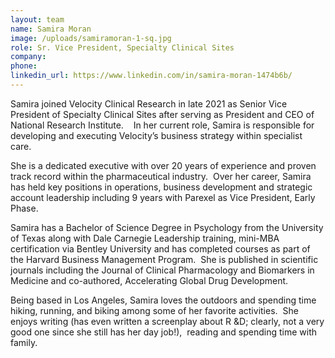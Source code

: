 ```yaml
---
layout: team
name: Samira Moran
image: /uploads/samiramoran-1-sq.jpg
role: Sr. Vice President, Specialty Clinical Sites
company:
phone:
linkedin_url: https://www.linkedin.com/in/samira-moran-1474b6b/
---
```

Samira joined Velocity Clinical Research in late 2021 as Senior Vice President of Specialty Clinical Sites after serving as President and CEO of National Research Institute. &nbsp;&nbsp; In her current role, Samira is responsible for developing and executing Velocity’s business strategy within specialist care.

She is a dedicated executive with over 20 years of experience and proven track record within the pharmaceutical industry.&nbsp; Over her career, Samira has held key positions in operations, business development and strategic account leadership including 9 years with Parexel as Vice President, Early Phase.

Samira has a Bachelor of Science Degree in Psychology from the University of Texas along with Dale Carnegie Leadership training, mini-MBA certification via Bentley University and has completed courses as part of the Harvard Business Management Program. &nbsp;She is published in scientific journals including the Journal of Clinical Pharmacology and Biomarkers in Medicine and co-authored, Accelerating Global Drug Development.&nbsp;

Being based in Los Angeles, Samira loves the outdoors and spending time hiking, running, and biking among some of her favorite activities. &nbsp;She enjoys writing (has even written a screenplay about R &D; clearly, not a very good one since she still has her day job\!), &nbsp;reading and spending time with family.